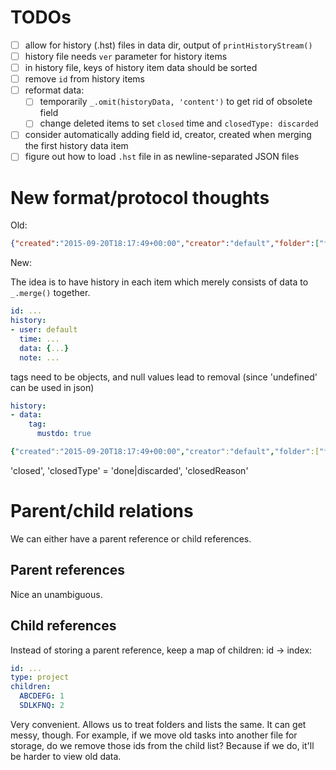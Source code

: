 # TODOs

* [ ] allow for history (.hst) files in data dir, output of `printHistoryStream()`
* [ ] history file needs `ver` parameter for history items
* [ ] in history file, keys of history item data should be sorted
* [ ] remove `id` from history items
* [ ] reformat data:
    * [ ] temporarily `_.omit(historyData, 'content')` to get rid of obsolete field
    * [ ] change deleted items to set `closed` time and `closedType: discarded`
* [ ] consider automatically adding field id, creator, created when merging the first history data item
* [ ] figure out how to load `.hst` file in as newline-separated JSON files

# New format/protocol thoughts

Old:

```json
{"created":"2015-09-20T18:17:49+00:00","creator":"default","folder":["fam","dora"],"horizon":"week","id":"6d1a7e12-d24a-4146-bf37-b50bebda013e","title":"Figure out how to let Dora download youtube videos","type":"task"}
```

New:

The idea is to have history in each item which merely consists of data to `_.merge()` together.

```yaml
id: ...
history:
- user: default
  time: ...
  data: {...}
  note: ...
```

tags need to be objects, and null values lead to removal (since 'undefined' can be used in json)

```yaml
history:
- data:
    tag:
      mustdo: true

{"created":"2015-09-20T18:17:49+00:00","creator":"default","folder":["fam","dora"],"horizon":"week","id":"6d1a7e12-d24a-4146-bf37-b50bebda013e","title":"Figure out how to let Dora download youtube videos","type":"task"}
```


'closed', 'closedType' = 'done|discarded', 'closedReason'

# Parent/child relations

We can either have a parent reference or child references.

## Parent references

Nice an unambiguous.

## Child references

Instead of storing a parent reference, keep a map of children: id -> index:

```yaml
id: ...
type: project
children:
  ABCDEFG: 1
  SDLKFNQ: 2
```

Very convenient.  Allows us to treat folders and lists the same.
It can get messy, though.  For example, if we move old tasks into another
file for storage, do we remove those ids from the child list?  Because if
we do, it'll be harder to view old data.

